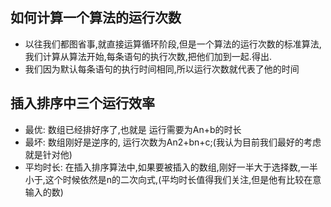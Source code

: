 ## 如何计算一个算法的运行次数
+ 以往我们都图省事,就直接运算循环阶段,但是一个算法的运行次数的标准算法,我们计算从算法开始,每条语句的执行次数,把他们加到一起.得出.
+ 我们因为默认每条语句的执行时间相同,所以运行次数就代表了他的时间
## 插入排序中三个运行效率
+ 最优: 数组已经排好序了,也就是 运行需要为An+b的时长
+ 最坏: 数组刚好是逆序的, 运行次数为An2+bn+c;(我认为目前我们最好的考虑就是针对他)
+ 平均时长: 在插入排序算法中,如果要被插入的数组,刚好一半大于选择数,一半小于,这个时候依然是n的二次向式,(平均时长值得我们关注,但是他有比较在意输入的数)